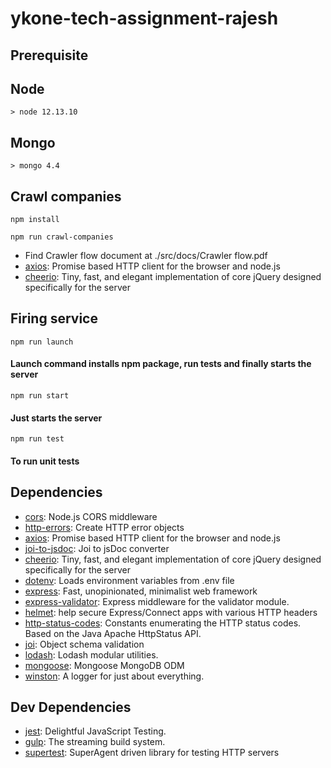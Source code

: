 # ykone-tech-assignment-rajesh

## Prerequisite
## Node
`> node 12.13.10`

## Mongo
`> mongo 4.4`

## Crawl companies
`npm install `

`npm run crawl-companies`
- Find Crawler flow document at ./src/docs/Crawler flow.pdf
- [axios](https://ghub.io/axios): Promise based HTTP client for the browser and node.js
- [cheerio](https://ghub.io/cheerio): Tiny, fast, and elegant implementation of core jQuery designed specifically for the server
## Firing service

`npm run launch`
#### Launch command installs npm package, run tests and finally starts the server

`npm run start`
#### Just starts the server

`npm run test`
#### To run unit tests
## Dependencies

- [cors](https://ghub.io/cors): Node.js CORS middleware
- [http-errors](https://ghub.io/http-errors): Create HTTP error objects
- [axios](https://ghub.io/axios): Promise based HTTP client for the browser and node.js
- [joi-to-jsdoc](https://ghub.io/joi-to-jsdoc): Joi to jsDoc converter
- [cheerio](https://ghub.io/cheerio): Tiny, fast, and elegant implementation of core jQuery designed specifically for the server
- [dotenv](https://ghub.io/dotenv): Loads environment variables from .env file
- [express](https://ghub.io/express): Fast, unopinionated, minimalist web framework
- [express-validator](https://ghub.io/express-validator): Express middleware for the validator module.
- [helmet](https://ghub.io/helmet): help secure Express/Connect apps with various HTTP headers
- [http-status-codes](https://ghub.io/http-status-codes): Constants enumerating the HTTP status codes. Based on the Java Apache HttpStatus API.
- [joi](https://ghub.io/joi): Object schema validation
- [lodash](https://ghub.io/lodash): Lodash modular utilities.
- [mongoose](https://ghub.io/mongoose): Mongoose MongoDB ODM
- [winston](https://ghub.io/winston): A logger for just about everything.

## Dev Dependencies

- [jest](https://ghub.io/jest): Delightful JavaScript Testing.
- [gulp](https://ghub.io/gulp): The streaming build system.
- [supertest](https://ghub.io/supertest): SuperAgent driven library for testing HTTP servers

